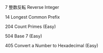 7  整数反転 Reverse Integer  

14 Longest Common Prefix  


204 Count Primes (Easy)  


504 Base 7 (Easy)  

405 Convert a Number to Hexadecimal (Easy)
